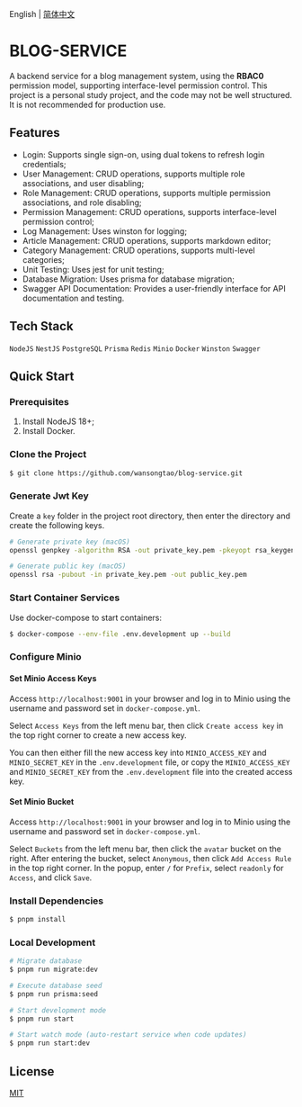 English | [简体中文](/README.zh-CN.md)
# BLOG-SERVICE

A backend service for a blog management system, using the **RBAC0** permission model, supporting interface-level permission control.
This project is a personal study project, and the code may not be well structured. It is not recommended for production use.

## Features

- Login: Supports single sign-on, using dual tokens to refresh login credentials;
- User Management: CRUD operations, supports multiple role associations, and user disabling;
- Role Management: CRUD operations, supports multiple permission associations, and role disabling;
- Permission Management: CRUD operations, supports interface-level permission control;
- Log Management: Uses winston for logging;
- Article Management: CRUD operations, supports markdown editor;
- Category Management: CRUD operations, supports multi-level categories;
- Unit Testing: Uses jest for unit testing;
- Database Migration: Uses prisma for database migration;
- Swagger API Documentation: Provides a user-friendly interface for API documentation and testing.

## Tech Stack

`NodeJS` `NestJS` `PostgreSQL` `Prisma` `Redis` `Minio` `Docker` `Winston` `Swagger`

## Quick Start

### Prerequisites

1. Install NodeJS 18+;
2. Install Docker.

### Clone the Project

```bash
$ git clone https://github.com/wansongtao/blog-service.git
```

### Generate Jwt Key

Create a `key` folder in the project root directory, then enter the directory and create the following keys.

```bash
# Generate private key (macOS)
openssl genpkey -algorithm RSA -out private_key.pem -pkeyopt rsa_keygen_bits:2048

# Generate public key (macOS)
openssl rsa -pubout -in private_key.pem -out public_key.pem
```

### Start Container Services

Use docker-compose to start containers:

```bash
$ docker-compose --env-file .env.development up --build
```

### Configure Minio

#### Set Minio Access Keys

Access `http://localhost:9001` in your browser and log in to Minio using the username and password set in `docker-compose.yml`.

Select `Access Keys` from the left menu bar, then click `Create access key` in the top right corner to create a new access key.

You can then either fill the new access key into `MINIO_ACCESS_KEY` and `MINIO_SECRET_KEY` in the `.env.development` file, or copy the `MINIO_ACCESS_KEY` and `MINIO_SECRET_KEY` from the `.env.development` file into the created access key.

#### Set Minio Bucket

Access `http://localhost:9001` in your browser and log in to Minio using the username and password set in `docker-compose.yml`.

Select `Buckets` from the left menu bar, then click the `avatar` bucket on the right. After entering the bucket, select `Anonymous`, then click `Add Access Rule` in the top right corner. In the popup, enter `/` for `Prefix`, select `readonly` for `Access`, and click `Save`.

### Install Dependencies

```bash
$ pnpm install
```

### Local Development

```bash
# Migrate database
$ pnpm run migrate:dev

# Execute database seed
$ pnpm run prisma:seed

# Start development mode
$ pnpm run start

# Start watch mode (auto-restart service when code updates)
$ pnpm run start:dev
```

## License

[MIT](/LICENSE)
